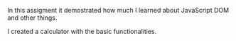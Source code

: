 In this assigment it demostrated how much I learned about JavaScript DOM and other things.

I created a calculator with the basic functionalities.
